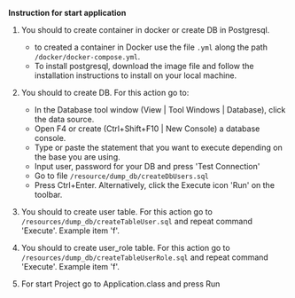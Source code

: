 **Instruction for start application**

1. You should to create container in docker or create DB in Postgresql. 
    
    - to created a container in Docker use the file `.yml` along the path 
    `/docker/docker-compose.yml`. 
    - To install postgresql, download the image file and follow the installation instructions to install on your local machine.
2. You should to create DB. For this action go to:

    - In the Database tool window (View | Tool Windows | Database), click the data source.
    - Open F4 or create (Ctrl+Shift+F10 | New Console) a database console.
    - Type or paste the statement that you want to execute depending on the base you are using.
    - Input user, password for your DB and press 'Test Connection'
    - Go to file `/resource/dump_db/createDbUsers.sql`
    - Press Ctrl+Enter. Alternatively, click the Execute icon 'Run' on the toolbar.
3. You should to create user table. For this action go to `/resources/dump_db/createTableUser.sql` and repeat command 'Execute'. Example item 'f'.
4. You should to create user_role table. For this action go to `/resources/dump_db/createTableUserRole.sql` and repeat command 'Execute'. Example item 'f'.
5. For start Project go to Application.class and press Run
